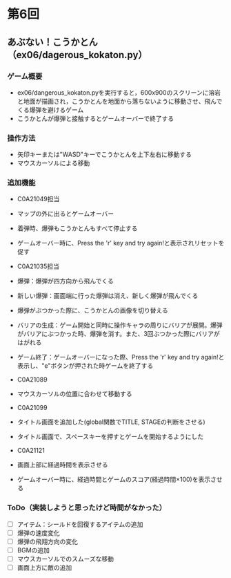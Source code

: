 # 第6回
## あぶない！こうかとん（ex06/dagerous_kokaton.py）
### ゲーム概要
- ex06/dangerous_kokaton.pyを実行すると，600x900のスクリーンに溶岩と地面が描画され，こうかとんを地面から落ちないように移動させ、飛んでくる爆弾を避けるゲーム
- こうかとんが爆弾と接触するとゲームオーバーで終了する
### 操作方法
- 矢印キーまたは"WASD"キーでこうかとんを上下左右に移動する
- マウスカーソルによる移動
### 追加機能
- C0A21049担当
- マップの外に出るとゲームオーバー
- 着弾時、爆弾もこうかとんもすべて停止する
- ゲームオーバー時に、Press the 'r' key and try again!と表示されリセットを促す

- C0A21035担当
- 爆弾：爆弾が四方向から飛んでくる
- 新しい爆弾：画面端に行った爆弾は消え、新しく爆弾が飛んでくる
- 爆弾がぶつかった際に、こうかとんの画像を切り替える
- バリアの生成：ゲーム開始と同時に操作キャラの周りにバリアが展開。爆弾がバリアにぶつかった時、爆弾を消す。また、3回ぶつかった際にバリアがはがれる
- ゲーム終了：ゲームオーバーになった際、Press the 'r' key and try again!と表示し、"e"ボタンが押された時ゲームを終了する

- C0A21089
- マウスカーソルの位置に合わせて移動する

- C0A21099
- タイトル画面を追加した(global関数でTITLE, STAGEの判断をさせる)
- タイトル画面で、スペースキーを押すとゲームを開始するようにした

- C0A21121
- 画面上部に経過時間を表示させる
- ゲームオーバー時に、経過時間とゲームのスコア(経過時間×100)を表示させる
### ToDo（実装しようと思ったけど時間がなかった）
- [ ] アイテム：シールドを回復するアイテムの追加
- [ ] 爆弾の速度変化
- [ ] 爆弾の飛翔方向の変化
- [ ] BGMの追加
- [ ] マウスカーソルでのスムーズな移動
- [ ] 画面上方に敵の追加